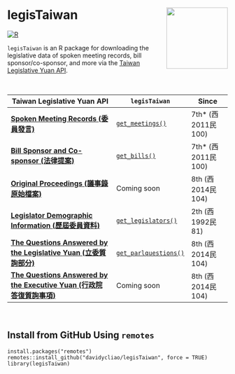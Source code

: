 # legisTaiwan <img src="https://raw.githack.com/davidycliao/figures/master/hexsticker_tw.png" width="140" align="right" /> <br /> 

[![R](https://github.com/davidycliao/legisTaiwan/actions/workflows/r.yml/badge.svg)](https://github.com/davidycliao/legisTaiwan/actions/workflows/r.yml)

`legisTaiwan` is an R package for downloading the legislative data of spoken meeting records, bill sponsor/co-sponsor, and more via the [Taiwan Legislative Yuan API](https://www.ly.gov.tw/Home/Index.aspx). 



&nbsp; 
&nbsp; 


| Taiwan Legislative Yuan API    | `legisTaiwan`   |     Since   |
| ---------------------------------------------------------------------------------------------------------------- | ------------------------------ | --------------------------- |
|[**Spoken Meeting Records (委員發言)**](https://www.ly.gov.tw/Pages/List.aspx?nodeid=154)                         | [`get_meetings()`]()           |  7th* (西2011民100)         |
|[**Bill Sponsor and Co-sponsor (法律提案)**](https://www.ly.gov.tw/Pages/List.aspx?nodeid=154)                    | [`get_bills()`]()              |  7th* (西2011民100)         |
|[**Original Proceedings  (議事錄原始檔案)**](https://data.ly.gov.tw/getds.action?id=45)                           | Coming soon                    |  8th  (西2014民104)         |
|[**Legislator Demographic Information (歷屆委員資料)**](https://data.ly.gov.tw/getds.action?id=16)                | [`get_legislators()`]()        |  2th  (西1992民 81)         |
|[**The Questions Answered by the Legislative Yuan (立委質詢部分)**](https://data.ly.gov.tw/getds.action?id=6)     | [`get_parlquestions()`]()      |  8th  (西2014民104)         |
|[**The Questions Answered by the Executive Yuan (行政院答復質詢事項)**](https://data.ly.gov.tw/getds.action?id=1) | Coming soon                    |  8th  (西2014民104)         |

&nbsp; 

## Install from GitHub Using `remotes`

```
install.packages("remotes")
remotes::install_github("davidycliao/legisTaiwan", force = TRUE)
library(legisTaiwan)
```
